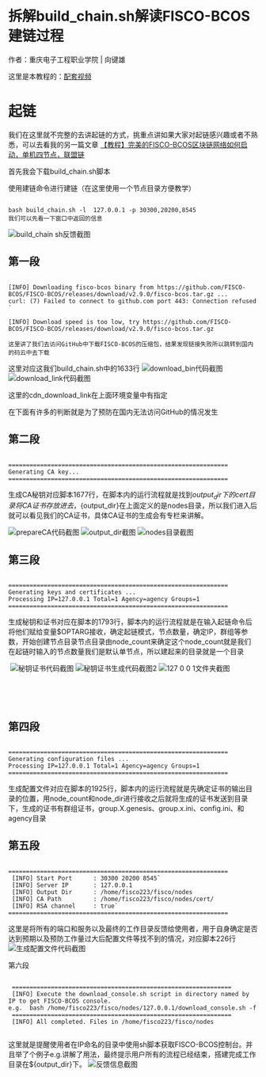 # 拆解build_chain.sh解读FISCO-BCOS建链过程
作者：重庆电子工程职业学院 | 向键雄

这里是本教程的：[配套视频](https://space.bilibili.com/335373077)

# 起链
我们在这里就不完整的去讲起链的方式，挑重点讲如果大家对起链感兴趣或者不熟悉，可以去看我的另一篇文章
[【教程】完美的FISCO-BCOS区块链网络如何启动，单机四节点，联盟链](https://blog.csdn.net/qq_57309855/article/details/126180787?spm=1001.2014.3001.5501)

首先我会下载build_chain.sh脚本

使用建链命令进行建链（在这里使用一个节点目录方便教学）

```

bash build_chain.sh -l  127.0.0.1 -p 30300,20200,8545
我们可以先看一下窗口中返回的信息

```
![build_chain sh反馈截图](https://user-images.githubusercontent.com/111106471/184881953-bcacb07b-f6b5-4ab2-9166-20aebe5bcc37.png)




## 第一段

```

[INFO] Downloading fisco-bcos binary from https://github.com/FISCO-BCOS/FISCO-BCOS/releases/download/v2.9.0/fisco-bcos.tar.gz ... 
curl: (7) Failed to connect to github.com port 443: Connection refused ` 
 
[INFO] Download speed is too low, try https://github.com/FISCO-BCOS/FISCO-BCOS/releases/download/v2.9.0/fisco-bcos.tar.gz 

这里讲了我们去访问GitHub中下载FISCO-BCOS的压缩包，结果发现链接失败所以跳转到国内的码云中去下载

```

这里对应这我们build_chain.sh中的1633行
![download_bin代码截图](https://user-images.githubusercontent.com/111106471/184882007-e90f1b3c-0bb9-407d-b2ad-194c1c0a21d5.png)
![download_link代码截图](https://user-images.githubusercontent.com/111106471/184882027-38fe8614-632d-4335-9e50-7bc86f187529.png)



 这里的cdn_download_link在上面环境变量中有指定



 在下面有许多的判断就是为了预防在国内无法访问GitHub的情况发生

## 第二段

```

==============================================================
Generating CA key...
==============================================================

```
 
生成CA秘钥对应脚本1677行，在脚本内的运行流程就是找到${output_dir}下的cert目录将CA证书存放进去，${output_dir}在上面定义的是nodes目录，所以我们进入后就可以看见我们的CA证书，具体CA证书的生成会有专栏来讲解。

![prepareCA代码截图](https://user-images.githubusercontent.com/111106471/184881843-f81179d6-945f-4e2e-b64c-6b1e86a3cd50.png)
![output_dir截图](https://user-images.githubusercontent.com/111106471/184881884-f3ff536b-0d61-46de-af3b-832f2982b129.png)
![nodes目录截图](https://user-images.githubusercontent.com/111106471/184881899-d5980b81-7f54-487b-b280-5cb435df7c36.png)


 

## 第三段

```

============================================================== 
Generating keys and certificates ...
Processing IP=127.0.0.1 Total=1 Agency=agency Groups=1
==============================================================

```

生成秘钥和证书对应在脚本的1793行，脚本内的运行流程就是在输入起链命令后将他们赋给变量$OPTARG接收，确定起链模式，节点数量，确定IP，群组等参数，开始创建节点目录节点目录由node_count来确定这个node_count就是我们在起链时输入的节点数量我们是默认单节点，所以建起来的目录就是一个目录

​
![秘钥证书代码截图](https://user-images.githubusercontent.com/111106471/184882272-d8c63950-9576-42c8-bff5-5b11349f6b9c.png)
![秘钥证书生成代码截图2](https://user-images.githubusercontent.com/111106471/184882282-2bb1ed99-5605-478c-9d64-015e6b1a2ec9.png)
![127 0 0 1文件夹截图](https://user-images.githubusercontent.com/111106471/184882372-f5230d39-98aa-4b27-9b5b-b18a1212e134.png)


​

​

## 第四段

```

==============================================================
Generating configuration files ...
Processing IP=127.0.0.1 Total=1 Agency=agency Groups=1
==============================================================

```

生成配置文件对应在脚本的1925行，脚本内的运行流程就是先确定证书的输出目录的位置，用node_count和node_dir进行接收之后就将生成的证书发送到目录下，生成的证书有群组证书，group.X.genesis、group.x.ini、config.ini、和agency目录



## 第五段

```

==============================================================
 [INFO] Start Port      : 30300 20200 8545`
 [INFO] Server IP       : 127.0.0.1
 [INFO] Output Dir      : /home/fisco223/fisco/nodes
 [INFO] CA Path         : /home/fisco223/fisco/nodes/cert/
 [INFO] RSA channel     : true`
==============================================================

```

这里是将所有的端口和服务以及最终的工作目录反馈给使用者，用于自身确定是否达到预期以及预防工作量过大后配置文件等找不到的情况，对应脚本226行 
![生成配置文件代码截图](https://user-images.githubusercontent.com/111106471/184882563-01bbca48-4460-408d-878e-4214e5563777.png)



第六段

```

 ==============================================================
 [INFO] Execute the download_console.sh script in directory named by IP to get FISCO-BCOS console.
e.g.  bash /home/fisco223/fisco/nodes/127.0.0.1/download_console.sh -f 
 ==============================================================
 [INFO] All completed. Files in /home/fisco223/fisco/nodes
 
 ```
 
这里就是提醒使用者在IP命名的目录中使用sh脚本获取FISCO-BCOS控制台。并且举了个例子e.g.讲解了用法，最终提示用户所有的流程已经结束，搭建完成工作目录在${output_dir}下。
![反馈信息截图](https://user-images.githubusercontent.com/111106471/184882668-3f673308-042c-419d-9bc0-2b1fc49c3500.png)


